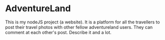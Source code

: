 # AdventureLand
This is my nodeJS project (a website). 
It is a platform for all the travellers to post their travel photos with other fellow adventureland users.
They can comment at each other's post. Describe it and a lot.
